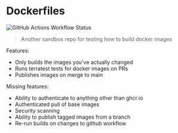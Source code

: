 # Dockerfiles

![GitHub Actions Workflow Status](https://img.shields.io/github/actions/workflow/status/kaeraali-flutterint/dockerfiles/ci.yml)

> Another sandbox repo for testing how to build docker images

Features:

- Only builds the images you've actually changed
- Runs terratest tests for docker images on PRs
- Publishes images on merge to main

Missing features:

- Ability to authenticate to anything other than ghcr.io
- Authenticated pull of base images
- Security scanning
- Ability to publish tagged images from a branch
- Re-run builds on changes to github workflow
